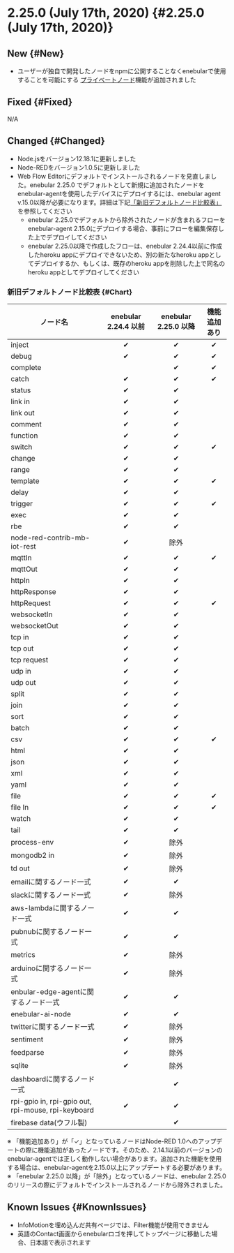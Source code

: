 # 2.25.0 (July 17th, 2020) {#2.25.0 (July 17th, 2020)}

## New {#New}

- ユーザーが独自で開発したノードをnpmに公開することなくenebularで使用することを可能にする [プライベートノード](../../PrivateNode/index.md)機能が追加されました

## Fixed {#Fixed}

N/A

## Changed {#Changed}

- Node.jsをバージョン12.18.1に更新しました
- Node-REDをバージョン1.0.5に更新しました
- Web Flow Editorにデフォルトでインストールされるノードを見直しました。enebular 2.25.0 でデフォルトとして新規に追加されたノードをenebular-agentを使用したデバイスにデプロイするには、enebular agent v.15.0以降が必要になります。詳細は下記[「新旧デフォルトノード比較表」](#Chart)を参照してください
    - enebular 2.25.0でデフォルトから除外されたノードが含まれるフローをenebular-agent 2.15.0にデプロイする場合、事前にフローを編集保存した上でデプロイしてください
    - enebular 2.25.0以降で作成したフローは、enebular 2.24.4以前に作成したheroku appにデプロイできないため、別の新たなheroku appとしてデプロイするか、もしくは、既存のheroku appを削除した上で同名のheroku appとしてデプロイしてください

### 新旧デフォルトノード比較表 {#Chart}

| ノード名 | enebular 2.24.4 以前 | enebular 2.25.0 以降 | 機能追加あり |
| --- | :---: | :---: | :---: |
|	inject	|	✔︎	|	✔︎	|	✔︎	|
|	debug	|	✔︎	|	✔︎	|	✔︎	|
|	complete	|		|	✔︎	|	✔︎	|
|	catch	|	✔︎	|	✔︎	|	✔︎	|
|	status	|	✔︎	|	✔︎	| |
|	link in	|	✔︎	|	✔︎	| |
|	link out	|	✔︎	|	✔︎	| |
|	comment	|	✔︎	|	✔︎	| |
|	function	|	✔︎	|	✔︎	| |
|	switch	|	✔︎	|	✔︎	|	✔︎	|
|	change	|	✔︎	|	✔︎	| |
|	range	|	✔︎	|	✔︎	| |
|	template	|	✔︎	|	✔︎	|	✔︎	|
|	delay	|	✔︎	|	✔︎	| |
|	trigger	|	✔︎	|	✔︎	|	✔︎	|
|	exec	|	✔︎	|	✔︎	| |
|	rbe	|	✔︎	|	✔︎	| |
|	node-red-contrib-mb-iot-rest	|	✔︎	|  除外  | |
|	mqttIn	|	✔︎	|	✔︎	|	✔︎	|
|	mqttOut	|	✔︎	|	✔︎	| |
|	httpIn	|	✔︎	|	✔︎	| |
|	httpResponse	|	✔︎	|	✔︎	| |
|	httpRequest	|	✔︎	|	✔︎	|	✔︎	|
|	websocketIn	|	✔︎	|	✔︎	| |
|	websocketOut	|	✔︎	|	✔︎	| |
|	tcp in	|	✔︎	|	✔︎	| |
|	tcp out	|	✔︎	|	✔︎	| |
|	tcp request	|	✔︎	|	✔︎	| |
|	udp in	|	✔︎	|	✔︎	| |
|	udp out	|	✔︎	|	✔︎	| |
|	split	|	✔︎	|	✔︎	| |
|	join	|	✔︎	|	✔︎	| |
|	sort	|	✔︎	|	✔︎	| |
|	batch	|	✔︎	|	✔︎	| |
|	csv	|	✔︎	|	✔︎	|	✔︎	|
|	html	|	✔︎	|	✔︎	| |
|	json	|	✔︎	|	✔︎	| |
|	xml	|	✔︎	|	✔︎	| |
|	yaml	|	✔︎	|	✔︎	| |
|	file	|	✔︎	|	✔︎	|	✔︎	|
|	file In	|	✔︎	|	✔︎	|	✔︎	|
|	watch	|	✔︎	|	✔︎	| |
|	tail	|	✔︎	|	✔︎	| |
|	process-env	|	✔︎	| 除外 | |
|	mongodb2 in	|	✔︎	|   除外  | |
|	td out	|	✔︎	|  除外 | |
|	emailに関するノード一式	|	✔︎	|	✔︎	| |
|	slackに関するノード一式	|	✔︎	|  除外 | |
|	aws-lambdaに関するノード一式	|	✔︎	|	✔︎	| |
|	pubnubに関するノード一式	|	✔︎	|	✔︎	| |
|	metrics	|	✔︎	| 除外 | |
|	arduinoに関するノード一式  |	✔︎	|  除外 ||
|	enbular-edge-agentに関するノード一式 |	✔︎	|	✔︎	| |
|	enebular-ai-node	|	✔︎	|	✔︎	| |
|	twitterに関するノード一式	|	✔︎	| 除外 | |
|	sentiment	|	✔︎	|  除外 | |
|	feedparse	|	✔︎	|  除外 ||
|	sqlite	|	✔︎	|  除外 ||
|	dashboardに関するノード一式	|		|	✔︎	| |
|	rpi-gpio in, rpi-gpio out, rpi-mouse, rpi-keyboard	|	✔︎	|	✔︎	| |
|	firebase data(ウフル製)	| |	✔︎	|   　  |

※ 「機能追加あり」が「✓」となっているノードはNode-RED 1.0へのアップデートの際に機能追加があったノードです。そのため、2.14.1以前のバージョンのenebular-agentでは正しく動作しない場合があります。追加された機能を使用する場合は、enebular-agentを2.15.0以上にアップデートする必要があります。
※ 「enebular 2.25.0 以降」が「除外」となっているノードは、enebular 2.25.0のリリースの際にデフォルトでインストールされるノードから除外されました。

## Known Issues {#KnownIssues}

- InfoMotionを埋め込んだ共有ページでは、Filter機能が使用できません
- 英語のContact画面からenebularロゴを押してトップページに移動した場合、日本語で表示されます
